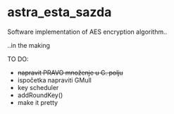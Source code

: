 # astra_esta_sazda
Software implementation of AES encryption algorithm..

..in the making

TO DO:
  - <s>napravit PRAVO množenje u G. polju</s>
  - ispočetka napraviti GMull
  - key scheduler
  - addRoundKey()
  - make it pretty
